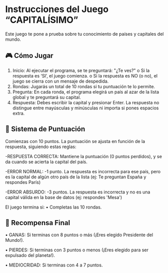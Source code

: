 # Instrucciones del Juego “CAPITALÍSIMO”

Este juego te pone a prueba sobre tu conocimiento de países y capitales del mundo.
## 🎮 Cómo Jugar
1.	Inicio: Al ejecutar el programa, se te preguntará: "¿Te ves?"
o	Si la respuesta es ‘SI’, el juego comienza.
o	Si la respuesta es NO (o no), el juego se cierra con un mensaje de despedida.
2.	Rondas: Jugarás un total de 10 rondas si tu puntuación te lo permite.
3.	Pregunta: En cada ronda, el programa elegirá un país al azar de la lista global y te preguntará su capital.
4.	Respuesta: Debes escribir la capital y presionar Enter. La respuesta no distingue entre mayúsculas y minúsculas ni importa si pones espacios extra.

## 💯 Sistema de Puntuación

Comienzas con 10 puntos. La puntuación se ajusta en función de la respuesta, siguiendo estas reglas:

-RESPUESTA CORRECTA: Mantiene la puntuación (0 puntos perdidos), y se da cuando se acierta la capital del país.

-ERROR NORMAL: -1 punto. La respuesta es incorrecta para ese país, pero es la capital de algún otro país de la lista (ej: Te preguntan España y respondes París)

-ERROR ABSURDO:  -3 puntos. La respuesta es incorrecta y no es una capital válida en la base de datos (ej: respondes 'Mesa')

El juego termina si:
•	Completas las 10 rondas.

## 👑 Recompensa Final
•	GANAS: Si terminas con 8 puntos o más (¡Eres elegido Presidente del Mundo!).

•	PIERDES: Si terminas con 3 puntos o menos (¡Eres elegido para ser expulsado del planeta!).

•	MEDIOCRIDAD: Si terminas con 4 a 7 puntos.
